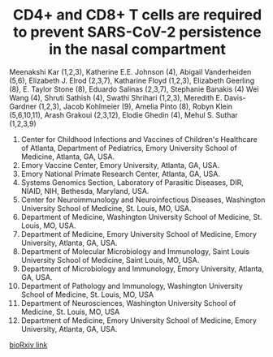 <h1 align="center">CD4+ and CD8+ T cells are required to prevent SARS-CoV-2 persistence in the nasal compartment</h1>

Meenakshi Kar (1,2,3), Katherine E.E. Johnson (4), Abigail Vanderheiden (5,6), Elizabeth J. Elrod (2,3,7), Katharine Floyd (1,2,3), Elizabeth Geerling (8), E. Taylor Stone (8), Eduardo Salinas (2,3,7), Stephanie Banakis (4) Wei Wang (4), Shruti Sathish (4), Swathi Shrihari (1,2,3), Meredith E. Davis-Gardner (1,2,3), Jacob Kohlmeier (9), Amelia Pinto (8), Robyn Klein (5,6,10,11), Arash Grakoui (2,3,12), Elodie Ghedin (4), Mehul S. Suthar (1,2,3,9)

1. Center for Childhood Infections and Vaccines of Children's Healthcare of Atlanta, Department of Pediatrics, Emory University School of Medicine, Atlanta, GA, USA. 
2. Emory Vaccine Center, Emory University, Atlanta, GA, USA.
3. Emory National Primate Research Center, Atlanta, GA, USA.
4. Systems Genomics Section, Laboratory of Parasitic Diseases, DIR, NIAID, NIH, Bethesda, Maryland, USA.
5. Center for Neuroimmunology and Neuroinfectious Diseases, Washington University School of Medicine, St. Louis, MO, USA.
6. Department of Medicine, Washington University School of Medicine, St. Louis, MO, USA.
7. Department of Medicine, Emory University School of Medicine, Emory University, Atlanta, GA, USA.
8. Department of Molecular Microbiology and Immunology, Saint Louis University School of Medicine, Saint Louis, MO, USA.
9. Department of Microbiology and Immunology, Emory University, Atlanta, GA, USA.
10. Department of Pathology and Immunology, Washington University School of Medicine, St. Louis, MO, USA
11. Department of Neurosciences, Washington University School of Medicine, St. Louis, MO, USA
12. Department of Medicine, Emory University School of Medicine, Emory University, Atlanta, GA, USA.

[bioRxiv link](https://www.biorxiv.org/content/10.1101/2024.01.23.576505v1)
